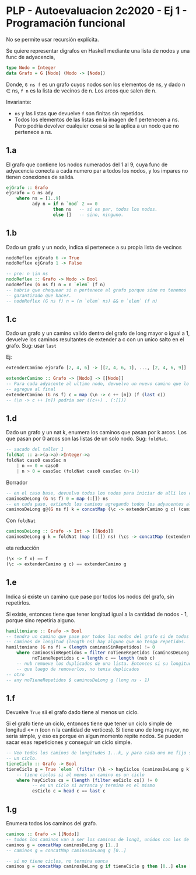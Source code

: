 # PLP - Autoevaluacion 2c2020 - Ej 1 - Programación funcional

No se permite usar recursión explícita.

Se quiere representar digrafos en Haskell mediante una lista de nodos y una func
de adyacencia,

```haskell
type Nodo = Integer
data Grafo = G [Nodo] (Nodo -> [Nodo])
```

Donde, `G ns f` es un grafo cuyos nodos son los elementos de ns, y dado
n $\in$ ns, `f n` es la lista de vecinos de n. Los arcos que salen de n.

Invariante:

- `ns` y las listas que devuelve `f` son finitas sin repetidos.
- Todos los elementos de las listas en la imagen de f pertenecen a ns. Pero
  podria devolver cualquier cosa si se la aplica a un nodo que no pertenece a
  ns.

## 1.a

El grafo que contiene los nodos numerados del 1 al 9, cuya func de adyacencia
conecta a cada numero par a todos los nodos, y los impares no tienen conexiones
de salida.

```haskell
ejGrafo :: Grafo
ejGrafo = G ns ady
    where ns = [1..9]
          ady n = if n `mod` 2 == 0
                  then ns   -- si es par, todos los nodos.
                  else []   -- sino, ninguno.
```

## 1.b

Dado un grafo y un nodo, indica si pertenece a su propia lista de vecinos

```haskell
nodoReflex ejGrafo 6 -> True
nodoReflex ejGrafo 1 -> False
```

```haskell
-- pre: n \in ns
nodoReflex :: Grafo -> Nodo -> Bool
nodoReflex (G ns f) n = n `elem` (f n)
-- habria que chequear si n pertenece al grafo porque sino no tenemos
-- garantizado que hacer.
-- nodoReflex (G ns f) n = (n `elem` ns) && n `elem` (f n)

```

## 1.c

Dado un grafo y un camino valido dentro del grafo de long mayor o igual a 1,
devuelve los caminos resultantes de extender a c con un unico salto en el grafo.
Sug: usar `last`

Ej:

```haskell
extenderCamino ejGrafo [2, 4, 6] -> [[2, 4, 6, 1], ..., [2, 4, 6, 9]]
```

```haskell
extenderCamino :: Grafo -> [Nodo] -> [[Nodo]]
-- Para cada adyacente al ultimo nodo, devuelvo un nuevo camino que lo
-- agregue al final
extenderCamino (G ns f) c = map (\n -> c ++ [n]) (f (last c))
-- (\n -> c ++ [n]) podria ser ((c++) . (:[]))
```

## 1.d

Dado un grafo y un nat k, enumera los caminos que pasan por k arcos. Los que
pasan por 0 arcos son las listas de un solo nodo.
Sug: `foldNat`.

```haskell
-- sacado del taller 1
foldNat :: a->(a->a)->Integer->a
foldNat caso0 casoSuc n
    | n == 0 = caso0
    | n > 0 = casoSuc (foldNat caso0 casoSuc (n-1))

```

Borrador

```haskell
-- en el caso base, devuelvo todos los nodos para iniciar de alli los caminos
caminosDeLong (G ns f) 0 = map (:[]) ns
-- en cada paso, extiendo los caminos agregando todos los adyacentes al ultimo nodo.
caminosDeLong g@(G ns f) k = concatMap (\c -> extenderCamino g c) (caminosDeLong (k - 1))

```

Con `foldNat`

```haskell
caminosDeLong :: Grafo -> Int -> [[Nodo]]
caminosDeLong g k = foldNat (map (:[]) ns) (\cs -> concatMap (extenderCamino g) cs) k
```

eta reducción

```haskell
(\x -> f x) == f
(\c -> extenderCamino g c) == extenderCamino g
```

## 1.e

Indica si existe un camino que pase por todos los nodos del grafo, sin
repetirlos.

Si existe, entonces tiene que tener longitud igual a la cantidad de nodos - 1,
porque sino repetiria alguno.

```haskell
hamiltoniano :: Grafo -> Bool
-- tendra un camino que pase por todos los nodos del grafo si de todos los
-- caminos de longitud (length ns) hay alguno que no tenga repetidos.
hamiltoniano (G ns f) = (length caminosSinRepetidos) != 0
    where caminosSinRepetidos = filter noTieneRepetidos (caminosDeLong (length ns))
          noTieneRepetidos c = length c == length (nub c)
    -- nub remueve los duplicados de una lista. Entonces si su longitud es igual
    -- que luego de removerlos, no tenia duplicados
-- otro
-- any noTieneRepetidos $ caminosDeLong g (long ns - 1)
```

## 1.f

Devuelve `True` sii el grafo dado tiene al menos un ciclo.

Si el grafo tiene un ciclo, entonces tiene que tener un ciclo simple de
longitud <= n (con n la cantidad de vertices). Si tiene uno de long mayor, no
seria simple, y eso es porque en algun momento repite nodos. Se pueden sacar
esas repeticiones y conseguir un ciclo simple.

```haskell
-- Veo todos los caminos de longitudes 1...k, y para cada uno me fijo si tiene
-- un ciclo.
tieneCiclo :: Grafo -> Bool
tieneCiclo g = True `elem` (filter (\k -> hayCiclos (caminosDeLong g k) [1..length ns])
    -- tiene ciclos si al menos un camino es un ciclo
    where hayCiclos cs = (length (filter esCiclo cs)) != 0
          -- es un ciclo si arranca y termina en el mismo
          esCiclo c = head c == last c
```

## 1.g

Enumera todos los caminos del grafo.

```haskell
caminos :: Grafo -> [[Nodo]]
-- todos los caminos van a ser los caminos de long1, unidos con los de long2, ...
caminos g = concatMap caminosDeLong g [1..]
-- caminos g = concatMap caminosDeLong g [0..]

-- si no tiene ciclos, no termina nunca
caminos g = concatMap caminosDeLong g if tieneCiclo g then [0..] else [0..long ns - 1]
```
